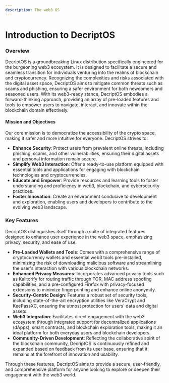 ```yaml
---
description: The web3 OS
---
```


# Introduction to DecriptOS

### Overview

DecriptOS is a groundbreaking Linux distribution specifically engineered for the burgeoning web3 ecosystem. It is designed to facilitate a secure and seamless transition for individuals venturing into the realms of blockchain and cryptocurrency. Recognizing the complexities and risks associated with the digital asset space, DecriptOS aims to mitigate common threats such as scams and phishing, ensuring a safer environment for both newcomers and seasoned users. With its web3-ready stance, DecriptOS embodies a forward-thinking approach, providing an array of pre-loaded features and tools to empower users to navigate, interact, and innovate within the blockchain domain effectively.

#### Mission and Objectives

Our core mission is to democratize the accessibility of the crypto space, making it safer and more intuitive for everyone. DecriptOS strives to:

* **Enhance Security**: Protect users from prevalent online threats, including phishing, scams, and other vulnerabilities, ensuring their digital assets and personal information remain secure.
* **Simplify Web3 Interaction**: Offer a ready-to-use platform equipped with essential tools and applications for engaging with blockchain technologies and cryptocurrencies.
* **Educate and Empower**: Provide resources and learning tools to foster understanding and proficiency in web3, blockchain, and cybersecurity practices.
* **Foster Innovation**: Create an environment conducive to development and exploration, enabling users and developers to contribute to the evolving web3 landscape.

### Key Features

DecriptOS distinguishes itself through a suite of integrated features designed to enhance user experience in the web3 space, emphasizing privacy, security, and ease of use:

* **Pre-Loaded Wallets and Tools**: Comes with a comprehensive range of cryptocurrency wallets and essential web3 tools pre-installed, minimizing the risk of downloading malicious software and streamlining the user's interaction with various blockchain networks.
* **Enhanced Privacy Measures**: Incorporates advanced privacy tools such as Kalitorify for routing traffic through TOR, MAC address spoofing capabilities, and a pre-configured Firefox with privacy-focused extensions to minimize fingerprinting and enhance online anonymity.
* **Security-Centric Design**: Features a robust set of security tools, including state-of-the-art encryption utilities like VeraCrypt and KeePassXC, ensuring the utmost protection for users' data and digital assets.
* **Web3 Integration**: Facilitates direct engagement with the web3 ecosystem through integrated support for decentralized applications (dApps), smart contracts, and blockchain exploration tools, making it an ideal platform for both everyday users and blockchain developers.
* **Community-Driven Development**: Reflecting the collaborative spirit of the blockchain community, DecriptOS is continuously refined and expanded based on feedback from its user base, ensuring that it remains at the forefront of innovation and usability.

Through these features, DecriptOS aims to provide a secure, user-friendly, and comprehensive platform for anyone looking to explore or deepen their engagement with the web3 world.
